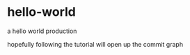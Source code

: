 # hello-world
a hello world production

hopefully following the tutorial will open up the commit graph
